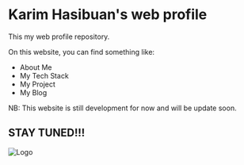 # Karim Hasibuan's web profile

This my web profile repository.

On this website, you can find something like:

- About Me
- My Tech Stack
- My Project
- My Blog

NB: This website is still development for now and will be update soon.

## STAY TUNED!!!

![Logo](https://user-images.githubusercontent.com/87934875/201892379-b1332a00-0839-4c59-bda1-775b6c9378ac.png)
